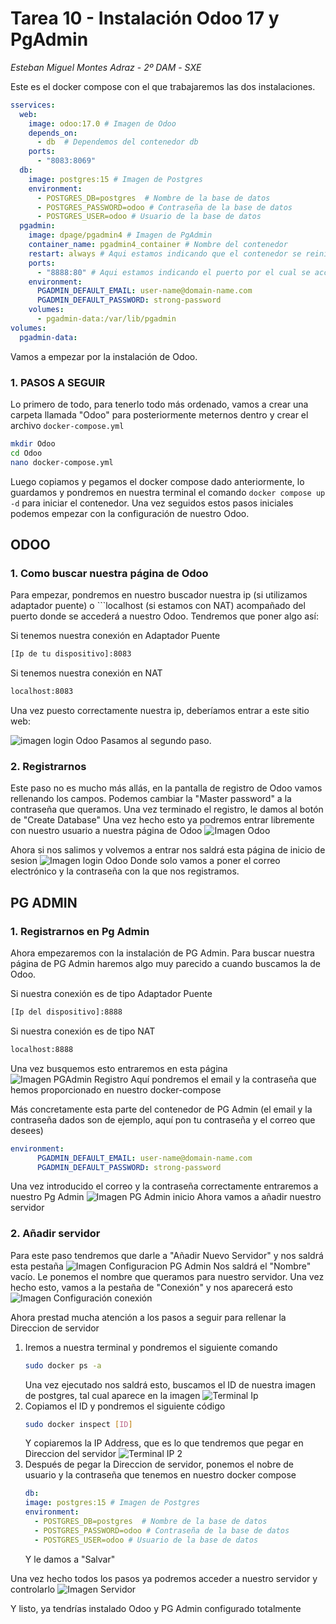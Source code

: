 # Tarea 10 - Instalación Odoo 17 y PgAdmin

*Esteban Miguel Montes Adraz* - *2º DAM* - *SXE*

Este es el docker compose con el que trabajaremos las dos instalaciones.
```yml
sservices:
  web:
    image: odoo:17.0 # Imagen de Odoo 
    depends_on:
      - db  # Dependemos del contenedor db
    ports:
      - "8083:8069"
  db:
    image: postgres:15 # Imagen de Postgres
    environment:
      - POSTGRES_DB=postgres  # Nombre de la base de datos
      - POSTGRES_PASSWORD=odoo # Contraseña de la base de datos
      - POSTGRES_USER=odoo # Usuario de la base de datos
  pgadmin:
    image: dpage/pgadmin4 # Imagen de PgAdmin
    container_name: pgadmin4_container # Nombre del contenedor
    restart: always # Aqui estamos indicando que el contenedor se reinicie siempre
    ports:
      - "8888:80" # Aqui estamos indicando el puerto por el cual se accedera a PgAdmin
    environment:
      PGADMIN_DEFAULT_EMAIL: user-name@domain-name.com
      PGADMIN_DEFAULT_PASSWORD: strong-password
    volumes:
      - pgadmin-data:/var/lib/pgadmin 
volumes:
  pgadmin-data:
  ```

Vamos a empezar por la instalación de Odoo.

### 1. PASOS A SEGUIR
Lo primero de todo, para tenerlo todo más ordenado, vamos a crear una carpeta llamada "Odoo" para posteriormente meternos dentro y crear el archivo ```docker-compose.yml```
```bash
mkdir Odoo
cd Odoo
nano docker-compose.yml
```
Luego copiamos y pegamos el docker compose dado anteriormente, lo guardamos y pondremos en nuestra terminal el comando ```docker compose up -d``` para iniciar el contenedor.
Una vez seguidos estos pasos iniciales podemos empezar con la configuración de nuestro Odoo.
## ODOO
### 1. Como buscar nuestra página de Odoo
Para empezar, pondremos en nuestro buscador nuestra ip (si utilizamos adaptador puente) o ```localhost (si estamos con NAT) acompañado del puerto donde se accederá a nuestro Odoo. Tendremos que poner algo así:

Si tenemos nuestra conexión en Adaptador Puente
```bash
[Ip de tu dispositivo]:8083
```

Si tenemos nuestra conexión en NAT
```bash
localhost:8083
```
Una vez puesto correctamente nuestra ip, deberíamos entrar a este sitio web:

![imagen login Odoo](imagenes/C1.png)
Pasamos al segundo paso.

### 2. Registrarnos
Este paso no es mucho más allás, en la pantalla de registro de Odoo vamos rellenando los campos. Podemos cambiar la "Master password" a la contraseña que queramos.
Una vez terminado el registro, le damos al botón de "Create Database"
Una vez hecho esto ya podremos entrar libremente con nuestro usuario a nuestra página de Odoo
![Imagen Odoo](imagenes/OdooTerminado.png)

Ahora si nos salimos y volvemos a entrar nos saldrá esta página de inicio de sesion 
![Imagen login Odoo](imagenes/OdooLogin.png)
Donde solo vamos a poner el correo electrónico y la contraseña con la que nos registramos.
## PG ADMIN
### 1. Registrarnos en Pg Admin
Ahora empezaremos con la instalación de PG Admin. Para buscar nuestra página de PG Admin haremos algo muy parecido a cuando buscamos la de Odoo.

Si nuestra conexión es de tipo Adaptador Puente
```bash
[Ip del dispositivo]:8888
```

Si nuestra conexión es de tipo NAT
```bash
localhost:8888
```

Una vez busquemos esto entraremos en esta página
![Imagen PGAdmin Registro](imagenes/PGAdmin.png)
Aquí pondremos el email y la contraseña que hemos proporcionado en nuestro docker-compose

Más concretamente esta parte del contenedor de PG Admin (el email y la contraseña dados son de ejemplo, aquí pon tu contraseña y el correo que desees)
```yml
environment:
      PGADMIN_DEFAULT_EMAIL: user-name@domain-name.com
      PGADMIN_DEFAULT_PASSWORD: strong-password
```

Una vez introducido el correo y la contraseña correctamente entraremos a nuestro Pg Admin
![Imagen PG Admin inicio](imagenes/PGAdminNormal.png)
Ahora vamos a añadir nuestro servidor

### 2. Añadir servidor
Para este paso tendremos que darle a "Añadir Nuevo Servidor" y nos saldrá esta pestaña
![Imagen Configuracion PG Admin](imagenes/PGAdminConfiguracion.png)
Nos saldrá el "Nombre" vacío. Le ponemos el nombre que queramos para nuestro servidor. 
Una vez hecho esto, vamos a la pestaña de "Conexión" y nos aparecerá esto
![Imagen Configuración conexión](imagenes/PGAdminConexion.png)

Ahora prestad mucha atención a los pasos a seguir para rellenar la Direccion de servidor
 1. Iremos a nuestra terminal y pondremos el siguiente comando
    ```bash
    sudo docker ps -a
    ```
    Una vez ejecutado nos saldrá esto, buscamos el ID de nuestra imagen de postgres, tal cual aparece en la imagen
    ![Terminal Ip](imagenes/IpTerminal.png)
2. Copiamos el ID y pondremos el siguiente código
    ```bash
    sudo docker inspect [ID]
    ```
    Y copiaremos la IP Address, que es lo que tendremos que pegar en Direccion del servidor
    ![Terminal IP 2](imagenes/IpTerminal2.png)
3. Después de pegar la Direccion de servidor, ponemos el nobre de usuario y la contraseña que tenemos en nuestro docker compose
    ```yml
    db:
    image: postgres:15 # Imagen de Postgres
    environment:
      - POSTGRES_DB=postgres  # Nombre de la base de datos
      - POSTGRES_PASSWORD=odoo # Contraseña de la base de datos
      - POSTGRES_USER=odoo # Usuario de la base de datos
    ```
    Y le damos a "Salvar"

Una vez hecho todos los pasos ya podremos acceder a nuestro servidor y controlarlo
![Imagen Servidor](imagenes/PgAdminServidor.png)

Y listo, ya tendrías instalado Odoo y PG Admin configurado totalmente